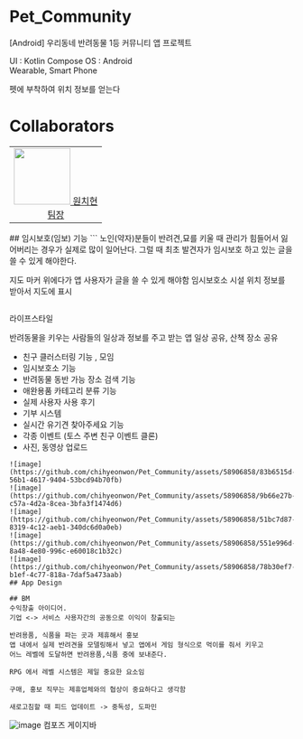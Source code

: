 # Pet_Community
[Android] 우리동네 반려동물 1등 커뮤니티 앱 프로젝트

UI : Kotlin Compose
OS : Android   
Wearable, Smart Phone   

펫에 부착하여 위치 정보를 얻는다    


# Collaborators
<table>
</tr>
  <tr>
    </td>
    <td align="center">
  <a href="https://github.com/chihyeonwon">
    <img src="markdown/ljh.jpg" width="100px;" alt=""/>
    원치현<br>
    팀장
  </a>
  <tr>
  </tr>
<table>
## 임시보호(임보) 기능
```
노인(약자)분들이 반려견,묘를 키울 때 관리가 힘들어서 잃어버리는 경우가 실제로 많이 일어난다.
 그럴 때 최초 발견자가 임시보호 하고 있는 글을 쓸 수 있게 해야한다.

지도 마커 위에다가 앱 사용자가 글을 쓸 수 있게 해야함
임시보호소 시설 위치 정보를 받아서 지도에 표시
```
```
라이프스타일

반려동물을 키우는 사람들의 일상과 정보를 주고 받는 앱
일상 공유, 산책 장소 공유

- 친구 클러스터링 기능 , 모임
- 임시보호소 기능
- 반려동물 동반 가능 장소 검색 기능
- 애완용품 카테고리 분류 기능
- 실제 사용자 사용 후기
- 기부 시스템
- 실시간 유기견 찾아주세요 기능
- 각종 이벤트 (토스 주변 친구 이벤트 클론)
- 사진, 동영상 업로드
```
![image](https://github.com/chihyeonwon/Pet_Community/assets/58906858/83b6515d-56b1-4617-9404-53bcd94b70fb)
![image](https://github.com/chihyeonwon/Pet_Community/assets/58906858/9b66e27b-c57a-4d2a-8cea-3bfa3f1474d6)
![image](https://github.com/chihyeonwon/Pet_Community/assets/58906858/51bc7d87-8319-4c12-aeb1-340dc6d0a0eb)
![image](https://github.com/chihyeonwon/Pet_Community/assets/58906858/551e996d-8a48-4e80-996c-e60018c1b32c)
![image](https://github.com/chihyeonwon/Pet_Community/assets/58906858/78b30ef7-b1ef-4c77-818a-7daf5a473aab)
## App Design

## BM
수익창출 아이디어.
기업 <-> 서비스 사용자간의 공동으로 이익이 창출되는

반려용품, 식품을 파는 곳과 제휴해서 홍보    
앱 내에서 실제 반려견을 모델링해서 넣고 앱에서 게임 형식으로 먹이를 줘서 키우고    
어느 레벨에 도달하면 반려용품,식품 중에 보내준다.    

RPG 에서 레벨 시스템은 제일 중요한 요소임 

구매, 홍보 직무는 제휴업체와의 협상이 중요하다고 생각함

새로고침할 때 피드 업데이트 -> 중독성, 도파민

```
![image](https://github.com/chihyeonwon/Pet_Community/assets/58906858/0d75462d-bdca-4038-95f1-36928cbbbdf8)
컴포즈 게이지바
```
